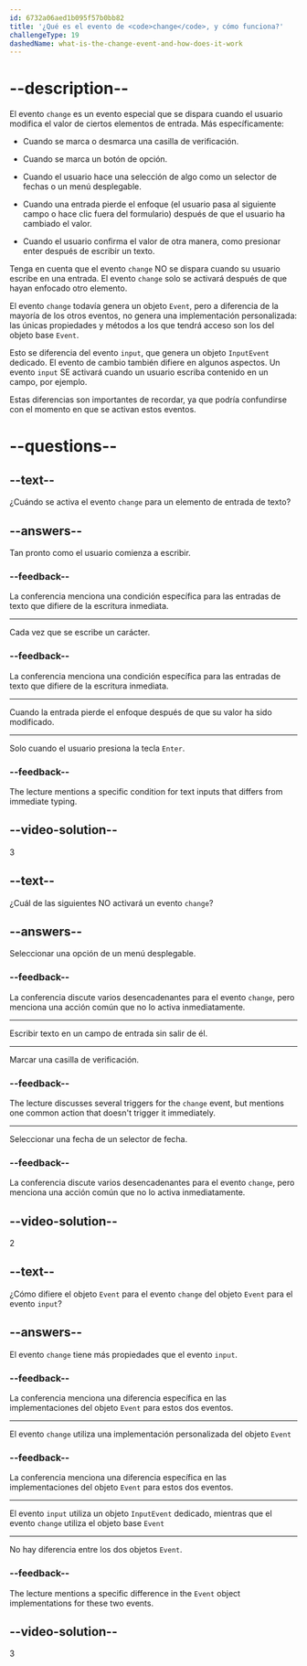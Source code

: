 ```yaml
---
id: 6732a06aed1b095f57b0bb82
title: '¿Qué es el evento de <code>change</code>, y cómo funciona?'
challengeType: 19
dashedName: what-is-the-change-event-and-how-does-it-work
---
```


# --description--

El evento `change` es un evento especial que se dispara cuando el usuario modifica el valor de ciertos elementos de entrada. Más específicamente:

- Cuando se marca o desmarca una casilla de verificación.

- Cuando se marca un botón de opción.

- Cuando el usuario hace una selección de algo como un selector de fechas o un menú desplegable.

- Cuando una entrada pierde el enfoque (el usuario pasa al siguiente campo o hace clic fuera del formulario) después de que el usuario ha cambiado el valor.

- Cuando el usuario confirma el valor de otra manera, como presionar enter después de escribir un texto.

Tenga en cuenta que el evento `change` NO se dispara cuando su usuario escribe en una entrada. El evento `change` solo se activará después de que hayan enfocado otro elemento.

El evento `change` todavía genera un objeto `Event`, pero a diferencia de la mayoría de los otros eventos, no genera una implementación personalizada: las únicas propiedades y métodos a los que tendrá acceso son los del objeto base `Event`.

Esto se diferencia del evento `input`, que genera un objeto `InputEvent` dedicado. El evento de cambio también difiere en algunos aspectos. Un evento `input` SE activará cuando un usuario escriba contenido en un campo, por ejemplo.

Estas diferencias son importantes de recordar, ya que podría confundirse con el momento en que se activan estos eventos.


# --questions--

## --text--

¿Cuándo se activa el evento `change` para un elemento de entrada de texto?

## --answers--

Tan pronto como el usuario comienza a escribir.

### --feedback--

La conferencia menciona una condición específica para las entradas de texto que difiere de la escritura inmediata.

---

Cada vez que se escribe un carácter.

### --feedback--

La conferencia menciona una condición específica para las entradas de texto que difiere de la escritura inmediata.

---

Cuando la entrada pierde el enfoque después de que su valor ha sido modificado.

---

Solo cuando el usuario presiona la tecla `Enter`.

### --feedback--

The lecture mentions a specific condition for text inputs that differs from immediate typing.

## --video-solution--

3

## --text--

¿Cuál de las siguientes NO activará un evento `change`?

## --answers--

Seleccionar una opción de un menú desplegable.

### --feedback--

La conferencia discute varios desencadenantes para el evento `change`, pero menciona una acción común que no lo activa inmediatamente.

---

Escribir texto en un campo de entrada sin salir de él.

---

Marcar una casilla de verificación.

### --feedback--

The lecture discusses several triggers for the `change` event, but mentions one common action that doesn't trigger it immediately.

---

Seleccionar una fecha de un selector de fecha.

### --feedback--

La conferencia discute varios desencadenantes para el evento `change`, pero menciona una acción común que no lo activa inmediatamente.

## --video-solution--

2

## --text--

¿Cómo difiere el objeto `Event` para el evento `change` del objeto `Event` para el evento `input`?

## --answers--

El evento `change` tiene más propiedades que el evento `input`.

### --feedback--

La conferencia menciona una diferencia específica en las implementaciones del objeto `Event` para estos dos eventos.

---

El evento `change` utiliza una implementación personalizada del objeto `Event`

### --feedback--

La conferencia menciona una diferencia específica en las implementaciones del objeto `Event` para estos dos eventos.

---

El evento `input` utiliza un objeto `InputEvent` dedicado, mientras que el evento `change` utiliza el objeto base `Event`

---

No hay diferencia entre los dos objetos `Event`.

### --feedback--

The lecture mentions a specific difference in the `Event` object implementations for these two events.

## --video-solution--

3
